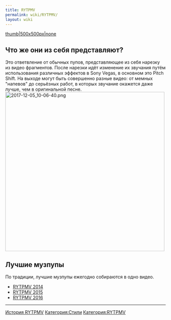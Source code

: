 ```yaml
---
title: RYTPMV
permalink: wiki/RYTPMV/
layout: wiki
---
```


[thumb\|500x500px\|none](Файл:Hdq460G7IFM.jpg "wikilink")

## Что же они из себя представляют?

Это ответвление от обычных пупов, представляющее из себя нарезку из
видео фрагментов. После нарезки идёт изменение их звучания путём
использования различных эффектов в Sony Vegas, в основном это Pitch
Shift. На выходе могут быть совершенно разные видео: от мемных "напевов"
до серьёзных работ, в которых звучание окажется даже лучше, чем в
оригинальной песне.
<img src="2017-12-05_10-06-40.png" title="fig:2017-12-05_10-06-40.png" width="500" height="500" alt="2017-12-05_10-06-40.png" />

## Лучшие музпупы

По традиции, лучшие музпупы ежегодно собираются в одно видео.

-   [RYTPMV 2014](https://www.youtube.com/watch?v=PTQCsMaZ9VI)
-   [RYTPMV 2015](https://www.youtube.com/watch?v=IfUQSom0c2w)
-   [RYTPMV 2016](https://www.youtube.com/watch?v=_Xjdk2m9EHc&t=160s)

------------------------------------------------------------------------

[История RYTPMV](История_RYTPMV "wikilink")
[Категория:Стили](Категория:Стили "wikilink")
[Категория:RYTPMV](Категория:RYTPMV "wikilink")
